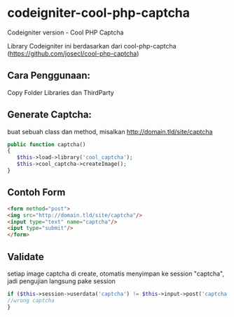# codeigniter-cool-php-captcha
Codeigniter version - Cool PHP Captcha

Library Codeigniter ini berdasarkan dari cool-php-captcha (https://github.com/josecl/cool-php-captcha)

## Cara Penggunaan:
Copy Folder Libraries dan ThirdParty

## Generate Captcha:
buat sebuah class dan method, misalkan http://domain.tld/site/captcha
```php
public function captcha()
{
   $this->load->library('cool_captcha');
   $this->cool_captcha->createImage();
}
```

## Contoh Form
```html
<form method="post">
<img src="http://domain.tld/site/captcha"/>
<input type="text" name="captcha"/>
<iput type="submit"/>
</form>
```

## Validate
setiap image captcha di create, otomatis menyimpan ke session "captcha", jadi pengujian langsung pake session
```php
if ($this->session->userdata('captcha') != $this->input->post('captcha'){
//wrong captcha
}
```
